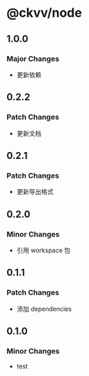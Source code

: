 # @ckvv/node

## 1.0.0

### Major Changes

- 更新依赖

## 0.2.2

### Patch Changes

- 更新文档

## 0.2.1

### Patch Changes

- 更新导出格式

## 0.2.0

### Minor Changes

- 引用 workspace 包

## 0.1.1

### Patch Changes

- 添加 dependencies

## 0.1.0

### Minor Changes

- test
